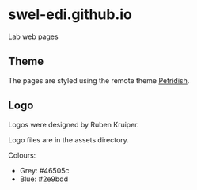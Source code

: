 # swel-edi.github.io
Lab web pages

## Theme

The pages are styled using the remote theme [Petridish](https://github.com/peterdesmet/petridish).

## Logo 

Logos were designed by Ruben Kruiper.

Logo files are in the assets directory.

Colours:
- Grey: #46505c
- Blue: #2e9bdd